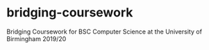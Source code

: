 # bridging-coursework
Bridging Coursework for BSC Computer Science at the University of Birmingham 2019/20
